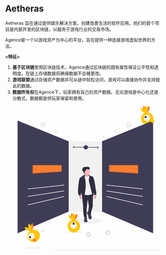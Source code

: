 # Aetheras

Aetheras 旨在通过提供娱乐解决方案，创建改善生活的软件应用。他们的首个项目是内部开发的区块链，以服务于游戏行业的交易市场。

Agence是一个以游戏资产为中心的平台，旨在提供一种连接游戏虚拟世界的方法。

**=特征=**

1. **基于区块链**使用区块链技术，Agence通过区块链的固有属性保证公平性和透明度。在链上存储数据将确保数据不会被更改。
2. **游戏联盟**通过存储资产数据并可从链中轻松访问，游戏可以直接协作并支持彼此的数据。
3. **数据所有权**在Agence下，玩家拥有自己的资产数据。无论游戏是中心化还是分散式，数据都是供玩家保留和使用。![35a5d14a75764bb71bc6e0b2d74cb5d](35a5d14a75764bb71bc6e0b2d74cb5d.png)

